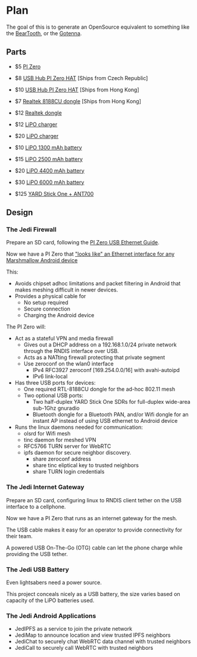 # Plan

The goal of this is to generate an OpenSource equivalent to something like the [BearTooth](http://beartooth.com), or the [Gotenna](http://www.gotenna.com/).

## Parts

* $5 [PI Zero](https://www.adafruit.com/products/2885)

* $8 [USB Hub PI Zero HAT](http://www.uugear.com/product/zero4u/) [Ships from Czech Republic]
* $10 [USB Hub PI Zero HAT](http://makerspot.com/stackable-usb-hub-for-raspberry-pi-zero/) [Ships from Hong Kong]

* $7 [Realtek 8188CU dongle](http://makerspot.com/raspberry-pi-usb-wifi-dongle/) [Ships from Hong Kong]
* $12 [Realtek dongle](https://www.adafruit.com/products/814)

* $12 [LiPO charger](https://www.adafruit.com/products/259)
* $20 [LiPO charger](https://www.adafruit.com/products/2465)

* $10 [LiPO 1300 mAh battery](https://www.adafruit.com/products/258)
* $15 [LiPO 2500 mAh battery](https://www.adafruit.com/products/328)
* $20 [LiPO 4400 mAh battery](https://www.adafruit.com/products/354)
* $30 [LiPO 6000 mAh battery](https://www.adafruit.com/products/353)

* $125 [YARD Stick One + ANT700](http://hackerwarehouse.com/product/yard-stick-one-and-antenna/)

## Design

### The Jedi Firewall

Prepare an SD card, following the [PI Zero USB Ethernet Guide](https://learn.adafruit.com/turning-your-raspberry-pi-zero-into-a-usb-gadget/ethernet-gadget).

Now we have a PI Zero that ["looks like" an Ethernet interface for any Marshmallow Android device](http://www.davebennett.tech/connect-android-to-ethernet/)

This:

* Avoids chipset adhoc limitations and packet filtering in Android that makes meshing difficult in newer devices.
* Provides a physical cable for
  * No setup required
  * Secure connection
  * Charging the Android device

The PI Zero will:

* Act as a stateful VPN and media firewall
  * Gives out a DHCP address on a 192.168.1.0/24 private network through the RNDIS interface over USB.
  * Acts as a NATting firewall protecting that private segment
  * Use zeroconf on the wlan0 interface
    * IPv4 RFC3927 zeroconf [169.254.0.0/16] with avahi-autoipd
    * IPv6 link-local
* Has three USB ports for devices:
  * One required RTL-8188CU dongle for the ad-hoc 802.11 mesh
  * Two optional USB ports:
    * Two half-duplex YARD Stick One SDRs for full-duplex wide-area sub-1Ghz gnuradio
    * Bluetooth dongle for a Bluetooth PAN, and/or Wifi dongle for an instant AP instead of using USB ethernet to Android device
* Runs the linux daemons needed for communication:
  * olsrd for Wifi mesh
  * tinc daemon for meshed VPN
  * RFC5766 TURN server for WebRTC
  * ipfs daemon for secure neighbor discovery.
    * share zeroconf address
    * share tinc eliptical key to trusted neighbors
    * share TURN login credentials

### The Jedi Internet Gateway

Prepare an SD card, configuring linux to RNDIS client tether on the USB interface to a cellphone.

Now we have a PI Zero that runs as an internet gateway for the mesh.

The USB cable makes it easy for an operator to provide connectivity for their team.

A powered USB On-The-Go (OTG) cable can let the phone charge while providing the USB tether.

### The Jedi USB Battery

Even lightsabers need a power source.

This project conceals nicely as a USB battery, the size varies based on capacity of the LiPO batteries used.

### The Jedi Android Applications

* JedIPFS as a service to join the private network
* JediMap to announce location and view trusted IPFS neighbors
* JediChat to securely chat WebRTC data channel with trusted neighbors
* JediCall to securely call WebRTC with trusted neighbors

